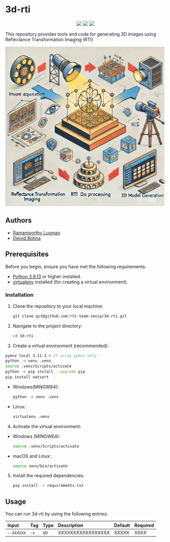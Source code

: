 # 3d-rti

<p align="center">
    <a href="STATUS" alt="status">
        <img src="https://img.shields.io/badge/status-inprocess-lightgray" /></a>    
    <a href="PLATFORM" alt="Platform">
        <img src="https://img.shields.io/badge/platform-windows--64-lightgrey" /></a>  
    <a href="CONTRIBUTORS" alt="Contributors">
        <img src="https://img.shields.io/badge/contributors-2-brightgreen" /></a>                
</p>

This repository provides tools and code for generating 3D images using Reflectance Transformation Imaging (RTI)

<img src="media/logo.jpg" alt="easy-rppg Logo" width="500" height="500">


## Authors

- [Ramamoorthy Luxman](https://github.com/ramamoorthyluxman)
- [Deivid Botina](https://github.com/deividbotina-alv)

## Prerequisites

Before you begin, ensure you have met the following requirements:

- [Python 3.9.13](https://www.python.org/downloads/release/python-3913/) or higher installed.
- [virtualenv](https://virtualenv.pypa.io/en/latest/) installed (for creating a virtual environment).

### Installation

1. Clone the repository to your local machine:
    ```bash
    git clone git@github.com:rti-team-imvia/3d-rti.git
    ```

2. Navigate to the project directory:
    ```bash
    cd 3d-rti
    ```

3. Create a virtual environment (recommended):

```bash
pyenv local 3.11.3 # If using pyenv only
python -m venv .venv
source .venv/Scripts/activate
python -m pip install --upgrade pip
pip install natsort
```

- Windows(MINGW64):
    ```bash
    python -m venv .venv
    ```
- Linux:
    ```bash
    virtualenv .venv
    ```

4. Activate the virtual environment:
- Windows (MINGW64):
    ```bash
    source .venv/Scripts/activate
    ```
- macOS and Linux:
    ```bash
    source venv/bin/activate
    ```

5. Install the required dependencies:
    ```bash
    pip install -r requirements.txt
    ```

## Usage

You can run 3d-rti by using the following entries:

|    Input        | Tag         | Type         | Description  | Default |Required|
| :-------------- |:-------------|:-------------|:-------------|:--------|:-------|
| `--XXXXXX` | `-x`    |    str       |XXXXXXXXXXXXXXXXX | XXXXX | XXXX  |

